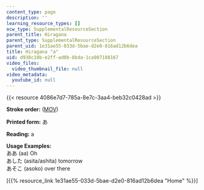 ```yaml
---
content_type: page
description: ''
learning_resource_types: []
ocw_type: SupplementalResourceSection
parent_title: Hiragana
parent_type: SupplementalResourceSection
parent_uid: 1e31ae55-033d-5bae-d2e0-816ad12b6dea
title: Hiragana "a"
uid: d938c10b-e2ff-ad0b-8bda-1ca907108167
video_files:
  video_thumbnail_file: null
video_metadata:
  youtube_id: null
---
```


{{< resource 4086e7d7-785a-8e7c-3aa4-beb32c0428ad >}}

**Stroke order:** ([MOV](http://www.archive.org/download/MITRES21F.01S10_HIRAGANA_CHARACTERS/0402.mov))

**Printed form:** あ

**Reading:** a

**Usage Examples:**  
ああ (aa) Oh  
あした (asita/ashita) tomorrow  
あそこ (asoko) over there

  
\[{{% resource_link 1e31ae55-033d-5bae-d2e0-816ad12b6dea "Home" %}}\]